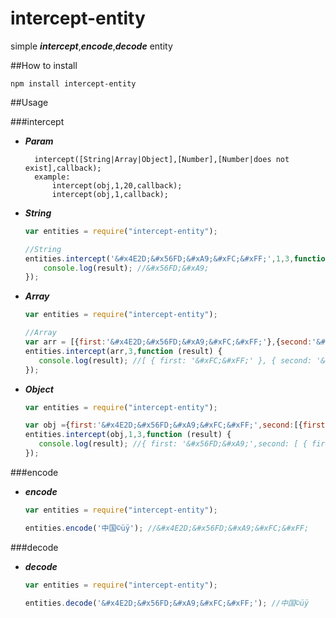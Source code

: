 # intercept-entity
simple ***intercept***,***encode***,***decode*** entity

##How to install

	npm install intercept-entity

##Usage


###intercept
* ***Param***

		intercept([String|Array|Object],[Number],[Number|does not exist],callback);
		example:
			intercept(obj,1,20,callback);
			intercept(obj,1,callback);

* ***String***

	```javascript
	var entities = require("intercept-entity");

	//String
	entities.intercept('&#x4E2D;&#x56FD;&#xA9;&#xFC;&#xFF;',1,3,function (result) {
   		console.log(result); //&#x56FD;&#xA9;
	});
	```
* ***Array***

	```javascript
	var entities = require("intercept-entity");

	//Array
	var arr = [{first:'&#x4E2D;&#x56FD;&#xA9;&#xFC;&#xFF;'},{second:'&#x4E2D;&#x56FD;&#xA9;&#xFC;&#xFF;'}];
	entities.intercept(arr,3,function (result) {
	   console.log(result); //[ { first: '&#xFC;&#xFF;' }, { second: '&#xFC;&#xFF;' } ]
	});
	```
* ***Object***

	```javascript
	var entities = require("intercept-entity");

	var obj ={first:'&#x4E2D;&#x56FD;&#xA9;&#xFC;&#xFF;',second:[{first:'&#x4E2D;&#x56FD;&#xA9;&#xFC;&#xFF;'},{second:'&#x4E2D;&#x56FD;&#xA9;&#xFC;&#xFF;'}]};
	entities.intercept(obj,1,3,function (result) {
	   console.log(result); //{ first: '&#x56FD;&#xA9;',second: [ { first: '&#x56FD;&#xA9;' }, { second: '&#x56FD;&#xA9;' } ] }
	});
	```

###encode
* ***encode***

	```javascript
	var entities = require("intercept-entity");

	entities.encode('中国©üÿ'); //&#x4E2D;&#x56FD;&#xA9;&#xFC;&#xFF;
	```

###decode
* ***decode***

	```javascript
	var entities = require("intercept-entity");

	entities.decode('&#x4E2D;&#x56FD;&#xA9;&#xFC;&#xFF;'); //中国©üÿ
	```
